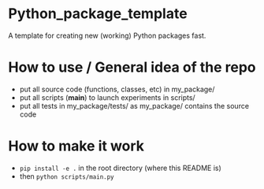 # Python_package_template
A template for creating new (working) Python packages fast.

# How to use / General idea of the repo
- put all source code (functions, classes, etc) in my_package/
- put all scripts (__main__) to launch experiments in scripts/
- put all tests in my_package/tests/ as my_package/ contains the source code

# How to make it work 
- ```pip install -e .``` in the root directory (where this README is)
- then ```python scripts/main.py```